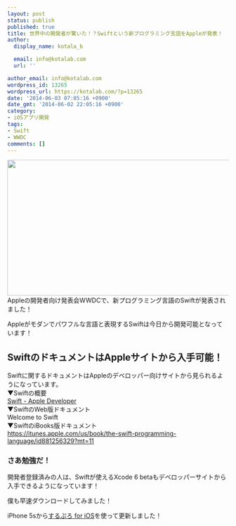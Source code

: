 ```yaml
---
layout: post
status: publish
published: true
title: 世界中の開発者が驚いた！？Swiftという新プログラミング言語をAppleが発表！
author:
  display_name: kotala_b

  email: info@kotalab.com
  url: ''

author_email: info@kotalab.com
wordpress_id: 13265
wordpress_url: https://kotalab.com/?p=13265
date: '2014-06-03 07:05:16 +0900'
date_gmt: '2014-06-02 22:05:16 +0900'
category:
- iOSアプリ開発
tags:
- Swift
- WWDC
comments: []
---
```

<p><img alt="" src="https://kotalab.com/wp-content/uploads/slooProImg_20140603070504.jpg" width="548" height="309" class="slooProImg" /><br />
Appleの開発者向け発表会WWDCで、新プログラミング言語のSwiftが発表されました！</p>
<p>Appleがモダンでパワフルな言語と表現するSwiftは今日から開発可能となっています！<br />
<!--more--></p>
<h2>SwiftのドキュメントはAppleサイトから入手可能！</h2>
<p>Swiftに関するドキュメントはAppleのデベロッパー向けサイトから見られるようになっています。<br />
▼Swiftの概要<br />
<a href="https://developer.apple.com/swift/" target="_blank">Swift - Apple Developer</a><a href="http://b.hatena.ne.jp/entry/https://developer.apple.com/swift/" target="_blank"><img border="0" src="http://b.hatena.ne.jp/entry/image/https://developer.apple.com/swift/" alt="" /></a><br />
▼SwiftのWeb版ドキュメント<br />
<span class="removed_link" title="https://developer.apple.com/library/prerelease/ios/referencelibrary/GettingStarted/LandingPage/index.html">Welcome to Swift</span><a href="http://b.hatena.ne.jp/entry/https://developer.apple.com/library/prerelease/ios/referencelibrary/GettingStarted/LandingPage/index.html" target="_blank"><img border="0" src="http://b.hatena.ne.jp/entry/image/https://developer.apple.com/library/prerelease/ios/referencelibrary/GettingStarted/LandingPage/index.html" alt="" /></a><br />
▼SwiftのiBooks版ドキュメント<br />
<a href="https://itunes.apple.com/us/book/the-swift-programming-language/id881256329?mt=11" target="_blank">https://itunes.apple.com/us/book/the-swift-programming-language/id881256329?mt=11</a></p>
<h3>さあ勉強だ！</h3>
<p>開発者登録済みの人は、Swiftが使えるXcode 6 betaもデベロッパーサイトから入手できるようになっています！</p>
<p>僕も早速ダウンロードしてみました！</p>
<p>iPhone 5sから<a href="https://itunes.apple.com/jp/app/surupuro-for-ios-buroguedita/id436676299?mt=8&uo=4&at=10l4yU" rel="nofollow" target="_blank">するぷろ for iOS</a>を使って更新しました！</p>

